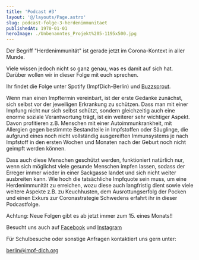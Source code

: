 ```yaml
---
title: 'Podcast #3'
layout: '@/layouts/Page.astro'
slug: podcast-folge-3-herdenimmunitaet
publishedAt: 1970-01-01
heroImage: ./Unbenanntes_Projekt%205-1195x500.jpg
---
```


Der Begriff "Herdenimmunität" ist gerade jetzt im Corona-Kontext in aller Munde.

Viele wissen jedoch nicht so ganz genau, was es damit auf sich hat. Darüber wollen wir in dieser Folge mit euch sprechen.

Ihr findet die Folge unter Spotify (ImpfDich-Berlin) und [Buzzsprout](https://www.buzzsprout.com/1214552/6305584.mp3). 

Wenn man einen Impftermin vereinbart, ist der erste Gedanke zunächst, sich selbst vor der jeweiligen Erkrankung zu schützen. Dass man mit einer Impfung nicht nur sich selbst schützt, sondern gleichzeitig auch eine enorme soziale Verantwortung trägt, ist ein weiterer sehr wichtiger Aspekt.  Davon profitieren z.B. Menschen mit einer Autoimmunkrankheit, mit Allergien gegen bestimmte Bestandteile in Impfstoffen oder Säuglinge, die aufgrund eines noch nicht vollständig ausgereiften Immunsystems je nach Impfstoff in den ersten Wochen und Monaten nach der Geburt noch nicht geimpft werden können. 

Dass auch diese Menschen geschützt werden, funktioniert natürlich nur, wenn sich möglichst viele gesunde Menschen impfen lassen, sodass der Erreger immer wieder in einer Sackgasse landet und sich nicht weiter ausbreiten kann. Wie hoch die tatsächliche Impfquote sein muss, um eine Herdenimmunität zu erreichen, wozu diese auch langfristig dient sowie viele weitere Aspekte z.B. zu Keuchhusten, dem Ausrottungserfolg der Pocken und einen Exkurs zur Coronastrategie Schwedens erfahrt ihr in dieser Podcastfolge.

Achtung: Neue Folgen gibt es ab jetzt immer zum 15. eines Monats!!

Besucht uns auch auf [Facebook](https://www.facebook.com/Impf-Dich-Berlin-107077787676165/) und [Instagram](https://www.instagram.com/impfdich_berlin/?hl=de)

Für Schulbesuche oder sonstige Anfragen kontaktiert uns gern unter: 

berlin@impf-dich.org